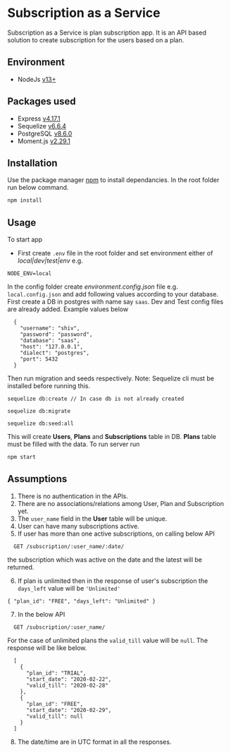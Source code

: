 
# Subscription as a Service

Subscription as a Service is plan subscription app. It is an API based solution to create subscription for the users based on a plan.

## Environment
- NodeJs [v13+](https://nodejs.org/en/download/)
## Packages used
- Express [v4.17.1](https://www.npmjs.com/package/express)
- Sequelize [v6.6.4](https://www.npmjs.com/package/sequelize)
- PostgreSQL [v8.6.0](https://www.npmjs.com/package/pg)
- Moment.js [v2.29.1](https://www.npmjs.com/package/moment)


## Installation

Use the package manager [npm](https://www.npmjs.com/) to install dependancies. In the root folder run below command.

```bash
npm install
```

## Usage
To start app
- First create `.env` file in the root folder and set environment either of *local|dev|test|env* e.g.
```
NODE_ENV=local
```
In the config folder create *environment.config.json* file e.g. `local.config.json` and add following values according to your database. First create a DB in postgres with name say `saas`. Dev and Test config files are already added. Example values below
```
  {
    "username": "shiv",
    "password": "password",
    "database": "saas",
    "host": "127.0.0.1",
    "dialect": "postgres",
    "port": 5432
  }
```
Then run migration and seeds respectively.
Note: Sequelize cli must be installed before running this.
```
sequelize db:create // In case db is not already created
```
```
sequelize db:migrate
```
```
sequelize db:seed:all
```
This will create **Users**, **Plans** and **Subscriptions** table in DB. **Plans** table must be filled with the data.
To run server run

```bash
npm start
```

## Assumptions
1. There is no authentication in the APIs.
2. There are no associations/relations among User, Plan and Subscription yet.
3. The `user_name` field in the **User** table will be unique.
4. User can have many subscriptions active.
5. If user has more than one active subscriptions, on calling below API

```
  GET /subscription/:user_name/:date/
```
the subscription which was active on the date and the latest will be returned.

6. If plan is unlimited then in the response of user's subscription the `days_left` value will be `'Unlimited'`
```
{ "plan_id": "FREE", "days_left": "Unlimited" }
```
7. In the below API

```
  GET /subscription/:user_name/
```
For the case of unlimited plans the `valid_till` value will be `null`. The response will be like below.

```
  [
    {
      "plan_id": "TRIAL",
      "start_date": "2020-02-22",
      "valid_till": "2020-02-28"
    },
    {
      "plan_id": "FREE",
      "start_date": "2020-02-29",
      "valid_till": null
    }
  ]

```
8. The date/time are in UTC format in all the responses.
